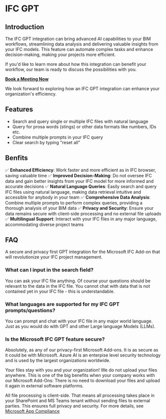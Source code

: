 # IFC GPT

## Introduction

The IFC GPT integration can bring advanced AI capabilities to your BIM workflows, streamlining data analysis and delivering valuable insights from your IFC models. This feature can automate complex tasks and enhance decision-making, making your projects more efficient.

If you'd like to learn more about how this integration can benefit your workflow, our team is ready to discuss the possibilities with you.

[**Book a Meeting Now**](https://outlook.office365.com/book/SupportConsultingonlinemeeting@flinker.app/)

We look forward to exploring how an IFC GPT integration can enhance your organization's efficiency.

## Features

* Search and query single or multiple IFC files with natural language
* Query for prosa words (stings) or other data formats like numbers, IDs etc.
* Combine multiple prompts in your IFC query
* Clear search by typing "reset all"

## Benfits

✅ **Enhanced Efficiency**: Work faster and more efficient as in IFC browser, saving valuable time
✅ **Improved Decision-Making**: Do not oversee IFC data and gain better insights from your IFC model for more informed and accurate decisions
✅ **Natural Language Queries**: Easily search and query IFC files using natural language, making data retrieval intuitive and accessible for anybody in your team
✅ **Comprehensive Data Analysis**: Combine multiple prompts to perform complex queries, providing a thorough analysis of your BIM data
✅ **Privacy and Security**: Ensure your data remains secure with client-side processing and no external file uploads
✅ **Multilingual Support**: Interact with your IFC files in any major language, accommodating diverse project teams

## FAQ 

A secure and privacy first GPT integration for the Microsoft IFC Add-on that will revolutionize your IFC project management.

### What can I input in the search field?

You can ask your IFC file anything. Of course your questions should be relevant to the data in the IFC file. You cannot chat with data that is not contained yet in your IFC file - this is understandable.

### What languages are supported for my IFC GPT prompts/questions?

You can prompt and chat with your IFC file in any major world language. Just as you would do with GPT and other Large language Models (LLMs).

### Is the Microsoft IFC GPT feature secure?

Absolutely, as any of our privacy-first Microsoft Add-ons. It is as secure as it could be with Microsoft. Azure AI is an enterpise level security technology and is used by the largest organizations worldwide. 

Your files stay with you and your organization! We do not upload your files anywhere. This is one of the big benefits when your company works with our Microsoft Add-Ons: There is no need to download your files and upload it again in external software platforms.

All file processing is client-side. That means all processing takes place in your SharePoint and MS Teams tenant without sending files to external parties. This ensures full privacy and security. For more details, see [Microsoft App Compliance](https://learn.microsoft.com/en-us/microsoft-365-app-certification/teams/flinker-gmbh-open-ifc-viewer?pivots=general)


<br><br><br><br><br><br><br><br><br><br><br><br><br><br><br><br><br><br><br><br><br><br><br><br>